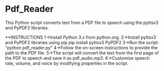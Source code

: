 # Pdf_Reader
This Python script converts text from a PDF file to speech using the pyttsx3 and PyPDF2 libraries.

**INSTRUCTIONS
1->Install Python 3.x from python.org.
2->Install pyttsx3 and PyPDF2 libraries using pip
   pip install pyttsx3 PyPDF2
3->Run the script: "python pdf_reader.py"
4->Follow the on-screen instructions to provide the path to the PDF file.
5->The script will convert the text from the first page of the PDF to speech and save it as pdf_audio.mp3.
6->Customize speech rate, volume, and voice by modifying properties in the script.
